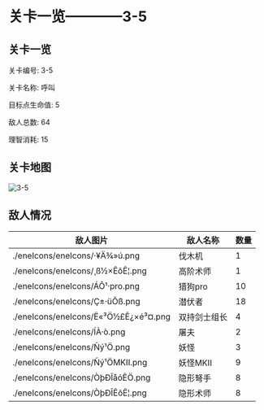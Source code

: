 # 关卡一览————3-5


## 关卡一览

关卡编号: 3-5

关卡名称: 呼叫

目标点生命值: 5

敌人总数: 64

理智消耗: 15


## 关卡地图
![3-5](./oprMap/3-5.png)

## 敌人情况

| 敌人图片 | 敌人名称 | 数量  |
|---------|-----|-----|
| ./eneIcons/eneIcons/·¥Ä¾»ú.png| 伐木机  |   1  |
| ./eneIcons/eneIcons/¸ß½×ÊõÊ¦.png| 高阶术师  |   1  |
| ./eneIcons/eneIcons/ÁÔ¹·pro.png| 猎狗pro  |   10  |
| ./eneIcons/eneIcons/Ç±·üÕß.png| 潜伏者  |   18  |
| ./eneIcons/eneIcons/Ë«³Ö½£Ê¿×é³¤.png| 双持剑士组长  |   4  |
| ./eneIcons/eneIcons/ÍÀ·ò.png| 屠夫  |   2  |
| ./eneIcons/eneIcons/Ñý¹Ö.png| 妖怪  |   3  |
| ./eneIcons/eneIcons/Ñý¹ÖMKII.png| 妖怪MKII  |   9  |
| ./eneIcons/eneIcons/ÒþÐÎåóÊÖ.png| 隐形弩手  |   8  |
| ./eneIcons/eneIcons/ÒþÐÎÊõÊ¦.png| 隐形术师  |   8  |
